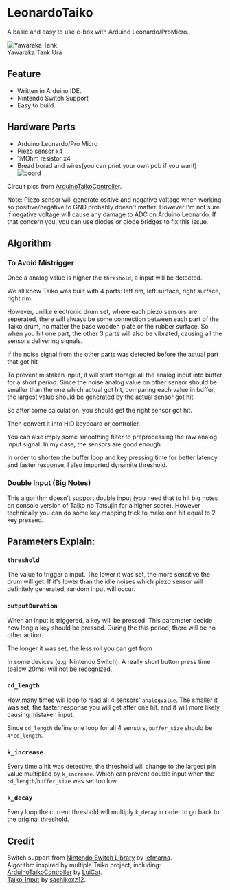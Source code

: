 # LeonardoTaiko

A basic and easy to use e-box with Arduino Leonardo/ProMicro.   

![Yawaraka Tank](https://raw.githubusercontent.com/judjdigj/LeonardoTaiko/main/pics/result.jpg)  
Yawaraka Tank Ura

## Feature

* Written in Arduino IDE.
* Nintendo Switch Support
* Easy to build.

## Hardware Parts
* Arduino Leonardo/Pro Micro  
* Piezo sensor x4  
* 1MOhm resistor x4  
* Bread borad and wires(you can print your own pcb if you want)  
![board](https://raw.githubusercontent.com/judjdigj/LeonardoTaiko/main/pics/wiring.png)  

Circuit pics from [ArduinoTaikoController](https://github.com/LuiCat/ArduinoTaikoController).

Note:
Piezo sensor will generate ositive and negative voltage when working, so positive/negative to GND probably doesn't matter. However I'm not sure if negative voltage will cause any damage to ADC on Arduino Leonardo. If that concern you, you can use diodes or diode bridges to fix this issue.  

## Algorithm
### To Avoid Mistrigger
Once a analog value is higher the ```threshold```, a input will be detected. 

We all know Taiko was built with 4 parts: left rim, left surface, right surface, right rim.

However, unlike electronic drum set, where each piezo sensors are seperated, there will always be some connection between each part of the Taiko drum, no matter the base wooden plate or the rubber surface. So when you hit one part, the other 3 parts will also be vibrated, causing all the sensors delivering signals.

If the noise signal from the other parts was detected before the actual part that got hit

To prevent mistaken input, it will start storage all the analog input into buffer for a short period. Since the noise analog value on other sensor should be smaller than the one which actual got hit, comparing each value in buffer, the largest value should be generated by the actual sensor got hit.

So after some calculation, you should get the right sensor got hit.

Then convert it into HID keyboard or controller.

You can also imply some smoothing filter to preprocessing the raw analog input signal. In my case, the sensors are good enough.

In order to shorten the buffer loop and key pressing time for better latency and faster response, I also imported dynamite threshold.

### Double Input (Big Notes)

This algorithm doesn't support double input (you need that to hit big notes on console version of Taiko no Tatsujin for a higher score). However technically you can do some key mapping trick to make one hit equal to 2 key pressed.

## Parameters Explain:

### ```threshold```

The value to trigger a input. The lower it was set, the more sensitive the drum will get. If it's lower than the idle noises which piezo sensor will definitely generated, random input will occur.

### ```outputDuration```
When an input is triggered, a key will be pressed. This parameter decide how long a key should be pressed. During the this period, there will be no other action.  

The longer it was set, the less roll you can get from

In some devices (e.g. Nintendo Switch). A really short button press time (below 20ms) will not be recognized.

### ```cd_length```
How many times will loop to read all 4 sensors' ```analogValue```. The smaller it was set, the faster response you will get after one hit. and it will more likely causing mistaken input.

Since ```cd_length``` define one loop for all 4 sensors, ```buffer_size``` should be ```4*cd_length```.

### ```k_increase```
Every time a hit was detective, the threshold will change to the largest pin value multiplied by ```k_increase```. Which can prevent double input when the ```cd_length```/```buffer_size``` was set too low.

### ```k_decay```
Every loop the current threshold will multiply ```k_decay``` in order to go back to the original threshold.


###

## Credit
Switch support from
[Nintendo Switch Library](https://www.arduino.cc/reference/en/libraries/nintendoswitchcontrollibrary/) by [lefmarna](https://github.com/lefmarna).  
Algorithm inspired by multiple Taiko project, including:  
 [ArduinoTaikoController](https://github.com/LuiCat/ArduinoTaikoController) by [LuiCat](https://github.com/LuiCat).  
[Taiko-Input](https://github.com/sachikoxz12/Taiko-Input) by [sachikoxz12](https://github.com/sachikoxz12).